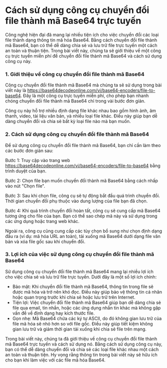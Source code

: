 Cách sử dụng công cụ chuyển đổi file thành mã Base64 trực tuyến
===============================================================

Công nghệ hiện đại đã mang lại nhiều tiện ích cho việc chuyển đổi các loại file thành dạng thông tin mã hóa Base64. Bằng cách chuyển đổi file thành mã Base64, bạn có thể dễ dàng chia sẻ và lưu trữ file trực tuyến một cách an toàn và thuận tiện. Trong bài viết này, chúng ta sẽ giới thiệu về một công cụ trực tuyến miễn phí để chuyển đổi file thành mã Base64 và cách sử dụng công cụ này.

### 1. Giới thiệu về công cụ chuyển đổi file thành mã Base64

Công cụ chuyển đổi file thành mã Base64 mà chúng ta sẽ sử dụng trong bài viết này là <https://base64decodeonline.com/vi/base64-encoders/file-to-base64>. Đây là một công cụ trực tuyến miễn phí, cho phép bạn nhanh chóng chuyển đổi file thành mã Base64 chỉ trong vài bước đơn giản.

Công cụ này hỗ trợ nhiều định dạng file khác nhau bao gồm hình ảnh, âm thanh, video, tài liệu văn bản, và nhiều loại file khác. Điều này giúp bạn dễ dàng chuyển đổi và chia sẻ bất kỳ loại file nào mà bạn muốn.

### 2. Cách sử dụng công cụ chuyển đổi file thành mã Base64

Để sử dụng công cụ chuyển đổi file thành mã Base64, bạn chỉ cần làm theo các bước đơn giản sau:

Bước 1: Truy cập vào trang web <https://base64decodeonline.com/vi/base64-encoders/file-to-base64> bằng trình duyệt của bạn.

Bước 2: Chọn file bạn muốn chuyển đổi thành mã Base64 bằng cách nhấp vào nút "Chọn file".

Bước 3: Sau khi chọn file, công cụ sẽ tự động bắt đầu quá trình chuyển đổi. Thời gian chuyển đổi phụ thuộc vào dung lượng của file bạn đã chọn.

Bước 4: Khi quá trình chuyển đổi hoàn tất, công cụ sẽ cung cấp mã Base64 tương ứng cho file của bạn. Bạn có thể sao chép mã này và sử dụng trong các ứng dụng hoặc trang web khác.

Ngoài ra, công cụ cũng cung cấp các tùy chọn bổ sung như chọn định dạng đầu ra (ví dụ: mã hóa URL an toàn), tải xuống mã Base64 dưới dạng file văn bản và xóa file gốc sau khi chuyển đổi.

### 3. Lợi ích của việc sử dụng công cụ chuyển đổi file thành mã Base64

Sử dụng công cụ chuyển đổi file thành mã Base64 mang lại nhiều lợi ích cho việc chia sẻ và lưu trữ file trực tuyến. Dưới đây là một số lợi ích chính:

- Bảo mật: Khi chuyển đổi file thành mã Base64, thông tin trong file sẽ được mã hóa và trở nên khó đọc. Điều này giúp bảo vệ thông tin cá nhân hoặc quan trọng trước khi chia sẻ hoặc lưu trữ trên Internet.
- Tiện lợi: Việc chuyển đổi file thành mã Base64 giúp bạn dễ dàng chia sẻ file qua email, tin nhắn, hoặc các ứng dụng nhắn tin khác mà không gặp vấn đề về định dạng hay kích thước file.
- Gọn nhẹ: Mã Base64 chứa các ký tự ASCII, do đó không gian lưu trữ của file mã hóa sẽ nhỏ hơn so với file gốc. Điều này giúp tiết kiệm không gian lưu trữ và giảm thời gian tải xuống khi chia sẻ file trên mạng.

Trong bài viết này, chúng ta đã giới thiệu về công cụ chuyển đổi file thành mã Base64 trực tuyến và cách sử dụng nó. Bằng cách sử dụng công cụ này, bạn có thể dễ dàng chuyển đổi và chia sẻ các loại file khác nhau một cách an toàn và thuận tiện. Hy vọng rằng thông tin trong bài viết này sẽ hữu ích cho bạn khi làm việc với các file mã hóa Base64.